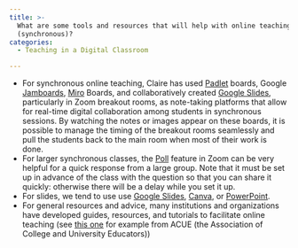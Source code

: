 ```yaml
---
title: >-
  What are some tools and resources that will help with online teaching
  (synchronous)?
categories:
  - Teaching in a Digital Classroom

---
```

*   For synchronous online teaching, Claire has used [Padlet](https://www.google.com/url?q=https://padlet.com/dashboard&sa=D&source=editors&ust=1649984699482987&usg=AOvVaw2F1HuhQxIFIJ9qBsQnfEj2) boards, Google [Jamboards](https://www.google.com/url?q=https://jamboard.google.com/&sa=D&source=editors&ust=1649984699483164&usg=AOvVaw3Ef_mP6bAFFGYSkQsE1c1v), [Miro](https://www.google.com/url?q=https://miro.com/&sa=D&source=editors&ust=1649984699483311&usg=AOvVaw3BL1OCSLk68qFk6RnO1HHq) Boards, and collaboratively created [Google Slides](https://www.google.com/url?q=https://www.google.com/slides/about/&sa=D&source=editors&ust=1649984699483452&usg=AOvVaw3OHFyxdJ-Cf3KxxDqX0YZT), particularly in Zoom breakout rooms, as note-taking platforms that allow for real-time digital collaboration among students in synchronous sessions. By watching the notes or images appear on these boards, it is possible to manage the timing of the breakout rooms seamlessly and pull the students back to the main room when most of their work is done.
*   For larger synchronous classes, the [Poll](https://www.google.com/url?q=https://support.zoom.us/hc/en-us/articles/213756303-Polling-for-meetings&sa=D&source=editors&ust=1649984699483787&usg=AOvVaw3uo_u0QvFwigjNsNALFjMw) feature in Zoom can be very helpful for a quick response from a large group. Note that it must be set up in advance of the class with the question so that you can share it quickly: otherwise there will be a delay while you set it up.
*   For slides, we tend to use use [Google Slides](https://www.google.com/url?q=https://www.google.com/slides/about/&sa=D&source=editors&ust=1649984699484061&usg=AOvVaw06tsencV3OtIh0oNcjrnF8), [Canva](https://www.google.com/url?q=https://www.canva.com/&sa=D&source=editors&ust=1649984699484220&usg=AOvVaw0Oz58HDK2ciKvClYD2usaw), or [PowerPoint](https://www.google.com/url?q=https://www.microsoft.com/en-us/microsoft-365/powerpoint&sa=D&source=editors&ust=1649984699484442&usg=AOvVaw2o_ZY0LgGyLNow-x0EDevm).
*   For general resources and advice, many institutions and organizations have developed guides, resources, and tutorials to facilitate online teaching (see [this one](https://www.google.com/url?q=https://acue.org/online-teaching-toolkit/&sa=D&source=editors&ust=1649984699484750&usg=AOvVaw3qsd_rXXlopz4lqeXfMUg6) for example from ACUE (the Association of College and University Educators))